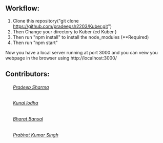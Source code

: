 ## Workflow:

1. Clone this repository("git clone https://github.com/pradeepsh2203/Kuber.git")
2. Then Change your directory to Kuber (cd Kuber )
3. Then run "npm install" to install the node_modules (\*\*Required)
4. Then run "npm start"

Now you have a local server running at port 3000 and you can veiw you webpage in the browser using http://localhost:3000/

## Contributors:

<ul>
    <h6><a href="https://github.com/pradeepsh2203">Pradeep Sharma</a></h6>
    <h6><a href="https://github.com/kunal646">Kunal lodha</a></h6>
    <h6><a href="https://github.com/Bharat-mtr">Bharat Bansal</a></h6>
    <h6><a href="https://github.com/PrabhatKrSingh200">Prabhat Kumar Singh</a></h6>
</ul>
